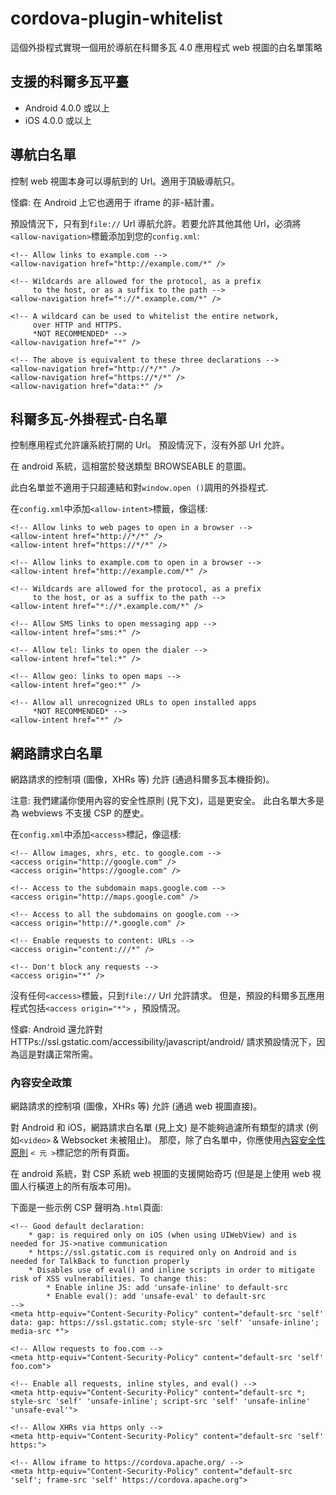 <!--
# license: Licensed to the Apache Software Foundation (ASF) under one
#         or more contributor license agreements.  See the NOTICE file
#         distributed with this work for additional information
#         regarding copyright ownership.  The ASF licenses this file
#         to you under the Apache License, Version 2.0 (the
#         "License"); you may not use this file except in compliance
#         with the License.  You may obtain a copy of the License at
#
#           http://www.apache.org/licenses/LICENSE-2.0
#
#         Unless required by applicable law or agreed to in writing,
#         software distributed under the License is distributed on an
#         "AS IS" BASIS, WITHOUT WARRANTIES OR CONDITIONS OF ANY
#         KIND, either express or implied.  See the License for the
#         specific language governing permissions and limitations
#         under the License.
-->

# cordova-plugin-whitelist

這個外掛程式實現一個用於導航在科爾多瓦 4.0 應用程式 web 視圖的白名單策略

## 支援的科爾多瓦平臺

  * Android 4.0.0 或以上
  * iOS 4.0.0 或以上

## 導航白名單

控制 web 視圖本身可以導航到的 Url。適用于頂級導航只。

怪癖: 在 Android 上它也適用于 iframe 的非-結計畫。

預設情況下，只有到`file://` Url 導航允許。若要允許其他其他 Url，必須將`<allow-navigation>`標籤添加到您的`config.xml`:

    <!-- Allow links to example.com -->
    <allow-navigation href="http://example.com/*" />
    
    <!-- Wildcards are allowed for the protocol, as a prefix
         to the host, or as a suffix to the path -->
    <allow-navigation href="*://*.example.com/*" />
    
    <!-- A wildcard can be used to whitelist the entire network,
         over HTTP and HTTPS.
         *NOT RECOMMENDED* -->
    <allow-navigation href="*" />
    
    <!-- The above is equivalent to these three declarations -->
    <allow-navigation href="http://*/*" />
    <allow-navigation href="https://*/*" />
    <allow-navigation href="data:*" />
    

## 科爾多瓦-外掛程式-白名單

控制應用程式允許讓系統打開的 Url。 預設情況下，沒有外部 Url 允許。

在 android 系統，這相當於發送類型 BROWSEABLE 的意圖。

此白名單並不適用于只超連結和對`window.open ()`調用的外掛程式.

在`config.xml`中添加`<allow-intent>`標籤，像這樣:

    <!-- Allow links to web pages to open in a browser -->
    <allow-intent href="http://*/*" />
    <allow-intent href="https://*/*" />
    
    <!-- Allow links to example.com to open in a browser -->
    <allow-intent href="http://example.com/*" />
    
    <!-- Wildcards are allowed for the protocol, as a prefix
         to the host, or as a suffix to the path -->
    <allow-intent href="*://*.example.com/*" />
    
    <!-- Allow SMS links to open messaging app -->
    <allow-intent href="sms:*" />
    
    <!-- Allow tel: links to open the dialer -->
    <allow-intent href="tel:*" />
    
    <!-- Allow geo: links to open maps -->
    <allow-intent href="geo:*" />
    
    <!-- Allow all unrecognized URLs to open installed apps
         *NOT RECOMMENDED* -->
    <allow-intent href="*" />
    

## 網路請求白名單

網路請求的控制項 (圖像，XHRs 等) 允許 (通過科爾多瓦本機掛鉤)。

注意: 我們建議你使用內容的安全性原則 (見下文)，這是更安全。 此白名單大多是為 webviews 不支援 CSP 的歷史。

在`config.xml`中添加`<access>`標記，像這樣:

    <!-- Allow images, xhrs, etc. to google.com -->
    <access origin="http://google.com" />
    <access origin="https://google.com" />
    
    <!-- Access to the subdomain maps.google.com -->
    <access origin="http://maps.google.com" />
    
    <!-- Access to all the subdomains on google.com -->
    <access origin="http://*.google.com" />
    
    <!-- Enable requests to content: URLs -->
    <access origin="content:///*" />
    
    <!-- Don't block any requests -->
    <access origin="*" />
    

沒有任何`<access>`標籤，只到`file://` Url 允許請求。 但是，預設的科爾多瓦應用程式包括`<access origin="*">` ，預設情況。

怪癖: Android 還允許對 HTTPs://ssl.gstatic.com/accessibility/javascript/android/ 請求預設情況下，因為這是對講正常所需。

### 內容安全政策

網路請求的控制項 (圖像，XHRs 等) 允許 (通過 web 視圖直接)。

對 Android 和 iOS，網路請求白名單 (見上文) 是不能夠過濾所有類型的請求 (例如`<video>` & Websocket 未被阻止)。 那麼，除了白名單中，你應使用[內容安全性原則](http://content-security-policy.com/) `< 元 >`標記您的所有頁面。

在 android 系統，對 CSP 系統 web 視圖的支援開始奇巧 (但是是上使用 web 視圖人行橫道上的所有版本可用)。

下面是一些示例 CSP 聲明為`.html`頁面:

    <!-- Good default declaration:
        * gap: is required only on iOS (when using UIWebView) and is needed for JS->native communication
        * https://ssl.gstatic.com is required only on Android and is needed for TalkBack to function properly
        * Disables use of eval() and inline scripts in order to mitigate risk of XSS vulnerabilities. To change this:
            * Enable inline JS: add 'unsafe-inline' to default-src
            * Enable eval(): add 'unsafe-eval' to default-src
    -->
    <meta http-equiv="Content-Security-Policy" content="default-src 'self' data: gap: https://ssl.gstatic.com; style-src 'self' 'unsafe-inline'; media-src *">
    
    <!-- Allow requests to foo.com -->
    <meta http-equiv="Content-Security-Policy" content="default-src 'self' foo.com">
    
    <!-- Enable all requests, inline styles, and eval() -->
    <meta http-equiv="Content-Security-Policy" content="default-src *; style-src 'self' 'unsafe-inline'; script-src 'self' 'unsafe-inline' 'unsafe-eval'">
    
    <!-- Allow XHRs via https only -->
    <meta http-equiv="Content-Security-Policy" content="default-src 'self' https:">
    
    <!-- Allow iframe to https://cordova.apache.org/ -->
    <meta http-equiv="Content-Security-Policy" content="default-src 'self'; frame-src 'self' https://cordova.apache.org">